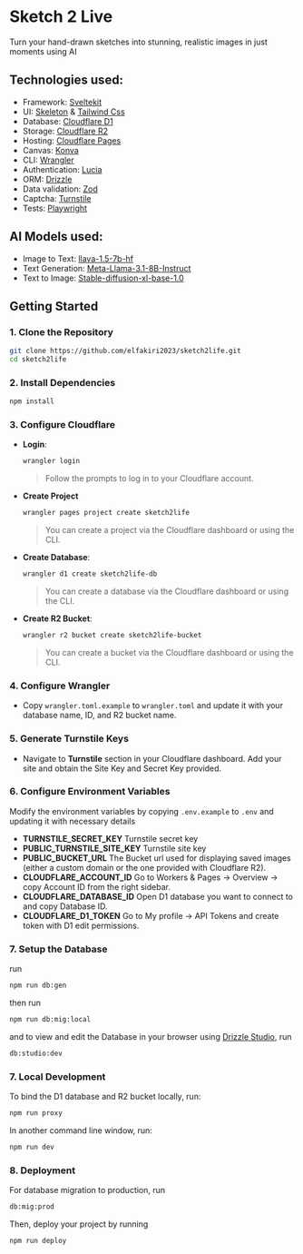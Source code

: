 # Sketch 2 Live

Turn your hand-drawn sketches into stunning, realistic images in just moments using AI

## Technologies used:

-   Framework: [Sveltekit](https://github.com/sveltejs/kit)
-   UI: [Skeleton](https://github.com/skeletonlabs/skeleton) & [Tailwind Css](https://github.com/tailwindlabs/tailwindcss)
-   Database: [Cloudflare D1](https://developers.cloudflare.com/d1)
-   Storage: [Cloudflare R2](https://developers.cloudflare.com/r2)
-   Hosting: [Cloudflare Pages](https://pages.cloudflare.com)
-   Canvas: [Konva](https://github.com/konvajs/konva)
-   CLI: [Wrangler](https://github.com/cloudflare/workers-sdk)
-   Authentication: [Lucia](https://github.com/lucia-auth/lucia)
-   ORM: [Drizzle](https://github.com/drizzle-team/drizzle-or)
-   Data validation: [Zod](https://github.com/colinhacks/zod)
-   Captcha: [Turnstile](https://www.cloudflare.com/products/turnstile)
-   Tests: [Playwright](https://github.com/microsoft/playwright)

## AI Models used:

-   Image to Text: [llava-1.5-7b-hf](https://huggingface.co/llava-hf/llava-1.5-7b-hf)
-   Text Generation: [Meta-Llama-3.1-8B-Instruct](https://huggingface.co/meta-llama/Meta-Llama-3.1-8B-Instruct)
-   Text to Image: [Stable-diffusion-xl-base-1.0](https://huggingface.co/stabilityai/stable-diffusion-xl-base-1.0)

## Getting Started

### 1. Clone the Repository

```bash
git clone https://github.com/elfakiri2023/sketch2life.git
cd sketch2life
```

### 2. Install Dependencies

```bash
npm install
```

### 3. Configure Cloudflare

-   **Login**:

    ```bash
    wrangler login
    ```

    > Follow the prompts to log in to your Cloudflare account.

-   **Create Project**

    ```bash
    wrangler pages project create sketch2life
    ```

    > You can create a project via the Cloudflare dashboard or using the CLI.

-   **Create Database**:

    ```bash
    wrangler d1 create sketch2life-db
    ```

    > You can create a database via the Cloudflare dashboard or using the CLI.

-   **Create R2 Bucket**:
    ```bash
    wrangler r2 bucket create sketch2life-bucket
    ```
    > You can create a bucket via the Cloudflare dashboard or using the CLI.

### 4. Configure Wrangler

-   Copy `wrangler.toml.example` to `wrangler.toml` and update it with your database name, ID, and R2 bucket name.

### 5. Generate Turnstile Keys

-   Navigate to **Turnstile** section in your Cloudflare dashboard. Add your site and obtain the Site Key and Secret Key provided.

### 6. Configure Environment Variables

Modify the environment variables by copying `.env.example` to `.env` and updating it with necessary details

-   **TURNSTILE_SECRET_KEY** Turnstile secret key
-   **PUBLIC_TURNSTILE_SITE_KEY** Turnstile site key
-   **PUBLIC_BUCKET_URL** The Bucket url used for displaying saved images (either a custom domain or the one provided with Cloudflare R2).
-   **CLOUDFLARE_ACCOUNT_ID** Go to Workers & Pages -> Overview -> copy Account ID from the right sidebar.
-   **CLOUDFLARE_DATABASE_ID** Open D1 database you want to connect to and copy Database ID.
-   **CLOUDFLARE_D1_TOKEN** Go to My profile -> API Tokens and create token with D1 edit permissions.

### 7. Setup the Database

run

```bash
npm run db:gen
```

then run

```bash
npm run db:mig:local
```

and to view and edit the Database in your browser using [Drizzle Studio](https://orm.drizzle.team/drizzle-studio/overview), run

```bash
db:studio:dev
```

### 7. Local Development

To bind the D1 database and R2 bucket locally, run:

```bash
npm run proxy
```

In another command line window, run:

```bash
npm run dev
```

### 8. Deployment

For database migration to production, run

```bash
db:mig:prod
```

Then, deploy your project by running

```bash
npm run deploy
```
